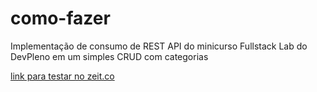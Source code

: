 # como-fazer
Implementação de consumo de REST API do minicurso Fullstack Lab do DevPleno em um simples CRUD com categorias

[link para testar no zeit.co](https://como-fazer-stupliucwi.now.sh/)